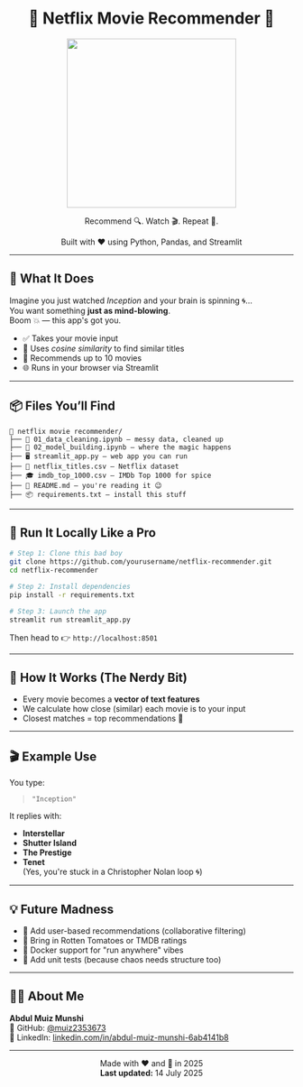 <h1 align="center">🍿 Netflix Movie Recommender 🎥</h1>

<p align="center">
  <img src="https://media.giphy.com/media/v1.Y2lkPTc5MGI3NjExbGY0Y2hwZTczamxhNzg1dmExbnF2OXduZzRtZ2U0eGEzeTYzMHEybCZlcD12MV9naWZzX3NlYXJjaCZjdD1n/l3q2NESCqvcO2J1x6/giphy.gif" width="300" />
</p>

<p align="center">
  Recommend 🔍. Watch 🎬. Repeat 🔁.
</p>

<p align="center">
  Built with ❤️ using Python, Pandas, and Streamlit
</p>

---

## 🤖 What It Does

Imagine you just watched *Inception* and your brain is spinning 🌀…  
You want something **just as mind-blowing**.  
Boom 💥 — this app's got you.

- ✅ Takes your movie input  
- 🧠 Uses *cosine similarity* to find similar titles  
- 🎯 Recommends up to 10 movies  
- 🌐 Runs in your browser via Streamlit  

---

## 📦 Files You’ll Find

```
📁 netflix movie recommender/
├── 🧽 01_data_cleaning.ipynb — messy data, cleaned up
├── 🧠 02_model_building.ipynb — where the magic happens
├── 🖥️ streamlit_app.py — web app you can run
├── 📄 netflix_titles.csv — Netflix dataset
├── 🎓 imdb_top_1000.csv — IMDb Top 1000 for spice
├── 📜 README.md — you're reading it 😉
├── 📦 requirements.txt — install this stuff
```

---

## 🚀 Run It Locally Like a Pro

```bash
# Step 1: Clone this bad boy
git clone https://github.com/yourusername/netflix-recommender.git
cd netflix-recommender

# Step 2: Install dependencies
pip install -r requirements.txt

# Step 3: Launch the app
streamlit run streamlit_app.py
```

Then head to 👉 `http://localhost:8501`

---

## 🎯 How It Works (The Nerdy Bit)

- Every movie becomes a **vector of text features**
- We calculate how close (similar) each movie is to your input
- Closest matches = top recommendations 📼

---

## 🎬 Example Use

You type:  
> `"Inception"`

It replies with:  
- **Interstellar**  
- **Shutter Island**  
- **The Prestige**  
- **Tenet**  
(Yes, you're stuck in a Christopher Nolan loop 🌀)

---

## 💡 Future Madness

- 🤯 Add user-based recommendations (collaborative filtering)
- 🍅 Bring in Rotten Tomatoes or TMDB ratings
- 🐳 Docker support for "run anywhere" vibes
- 🧪 Add unit tests (because chaos needs structure too)

---

## 👨‍💻 About Me

**Abdul Muiz Munshi**  
🔗 GitHub: [@muiz2353673](https://github.com/muiz2353673)  
🔗 LinkedIn: [linkedin.com/in/abdul-muiz-munshi-6ab4141b8](https://linkedin.com/in/abdul-muiz-munshi-6ab4141b8)

---

<p align="center">
  Made with ❤️ and 🍿 in 2025  
  <br>
  <b>Last updated:</b> 14 July 2025
</p>
